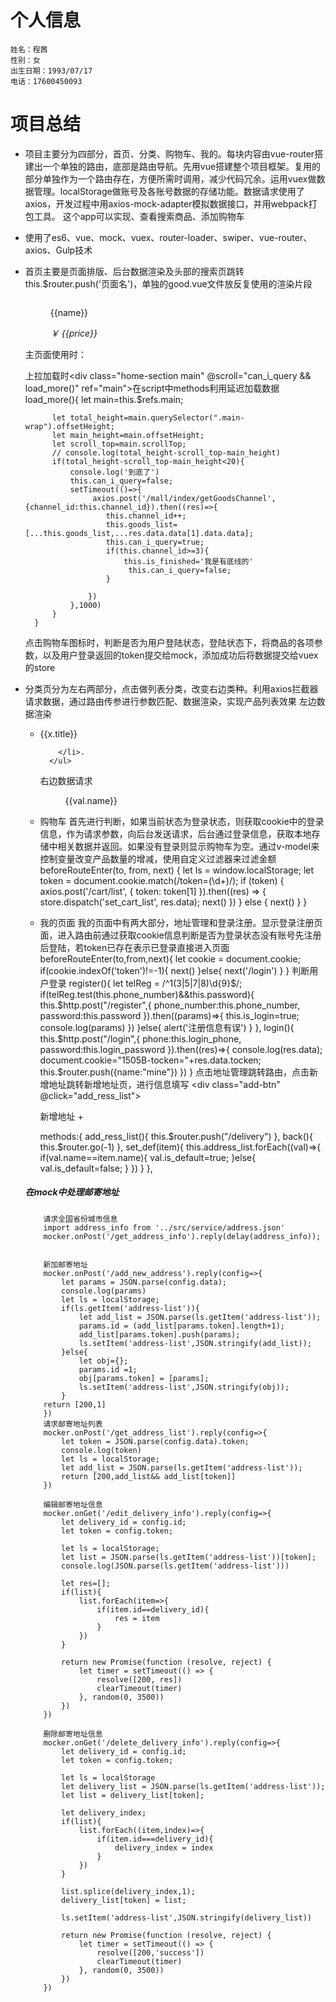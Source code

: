# 个人信息
    姓名：程茜
    性别：女
    出生日期：1993/07/17
    电话：17600450093


# 项目总结

* 项目主要分为四部分，首页、分类、购物车、我的。每块内容由vue-router搭建出一个单独的路由，底部是路由导航。先用vue搭建整个项目框架。复用的部分单独作为一个路由存在，方便所需时调用，减少代码冗余。运用vuex做数据管理。localStorage做账号及各账号数据的存储功能。数据请求使用了axios，开发过程中用axios-mock-adapter模拟数据接口，并用webpack打包工具。
这个app可以实现、查看搜索商品、添加购物车
* 使用了es6、vue、mock、vuex、router-loader、swiper、vue-router、axios、Gulp技术



* 首页主要是页面排版、后台数据渲染及头部的搜索页跳转this.$router.push('页面名')，单独的good.vue文件放反复使用的渲染片段
    <dl>
        <dt @click="good_details"><img :src="'http://www.lb717.com/'+url"></dt>
        <dd>
            <p>{{name}}</p>
            <span>
                <i>￥ {{price}}</i>
                <em class="icon iconfont icon-cart" @click="add_to_cart"></em>
            </span>
        </dd>
    </dl>
    主页面使用时：
     <good-comp v-for="items in goods_list" @tips-active="tips_active" :key="items.id" :id="items.goods_id" :url="items.obj_data" :name="items.goods_name" :price="items.discount_price"></good-comp> 

    上拉加载时<div class="home-section main" @scroll="can_i_query && load_more()" ref="main"></div>在script中methods利用延迟加载数据
    load_more(){
            let main=this.$refs.main;
           
            let total_height=main.querySelector(".main-wrap").offsetHeight;
            let main_height=main.offsetHeight;
            let scroll_top=main.scrollTop;
            // console.log(total_height-scroll_top-main_height)
            if(total_height-scroll_top-main_height<20){
                console.log('到底了')
                this.can_i_query=false;
                setTimeout(()=>{
                     axios.post('/mall/index/getGoodsChannel',{channel_id:this.channel_id}).then((res)=>{
                        this.channel_id++;
                        this.goods_list=[...this.goods_list,...res.data.data[1].data.data];
                        this.can_i_query=true;
                        if(this.channel_id>=3){
                            this.is_finished='我是有底线的'
                             this.can_i_query=false;
                        }
                        
                    })
                },1000)
            }
        }

    点击购物车图标时，判断是否为用户登陆状态，登陆状态下，将商品的各项参数，以及用户登录返回的token提交给mock，添加成功后将数据提交给vuex的store


* 分类页分为左右两部分，点击做列表分类，改变右边类种。利用axios拦截器请求数据，通过路由传参进行参数匹配、数据渲染，实现产品列表效果
    左边数据渲染
        <ul>
          <li v-for="(x,i) in catagory_list" :key="i">
            <router-link :to="{name:'catagory',params:{index:i}}">
              <em class="icon iconfont icon-recharge"></em>
              <span>{{x.title}}</span>
            </router-link>
            
          </li>.
        </ul>
    右边数据请求
        <dl v-for="(val,ind) in catagory_content" :key="ind">
          <dt><img :src="val.pic" alt=""></dt>
          <dd>{{val.name}}</dd>
        </dl>
* 购物车
    首先进行判断，如果当前状态为登录状态，则获取cookie中的登录信息，作为请求参数，向后台发送请求，后台通过登录信息，获取本地存储中相关数据并返回。如果没有登录则显示购物车为空。通过v-model来控制变量改变产品数量的增减，使用自定义过滤器来过滤金额
    beforeRouteEnter(to, from, next) { 
		let ls = window.localStorage;
		let token = document.cookie.match(/token=(\d+)/);
		if (token) {
			axios.post('/cart/list', { token: token[1] }).then((res) => {
				store.dispatch('set_cart_list', res.data);
				next()
			})
		} else {
			next()
		}
	}

* 我的页面
    我的页面中有两大部分，地址管理和登录注册。显示登录注册页面，进入路由前通过获取cookie信息判断是否为登录状态没有账号先注册后登陆，若token已存在表示已登录直接进入页面
    beforeRouteEnter(to,from,next){
        let cookie = document.cookie;
        if(cookie.indexOf('token')!=-1){
            next()
        }else{
             next('/login')
        }
    }
    判断用户登录
    register(){
            let telReg = /^1(3|5|7|8)\d{9}$/;
            if(telReg.test(this.phone_number)&&this.password){
                this.$http.post("/register",{
                    phone_number:this.phone_number,
                    password:this.password
                }).then((params)=>{
                    this.is_login=true;
                    console.log(params)
                })
            }else{
                alert('注册信息有误')
            }
        },
        login(){
            this.$http.post("/login",{
                phone:this.login_phone,
                password:this.login_password
            }).then((res)=>{
                console.log(res.data);
                document.cookie="1505B-tocken="+res.data.tocken;
                this.$router.push({name:"mine"})
            })
        }
    点击地址管理跳转路由，点击新增地址跳转新增地址页，进行信息填写
        <div class="add-btn" @click="add_ress_list">
            <p>新增地址
                <span>+</span>
            </p>
        </div>
        methods:{
        add_ress_list(){
            this.$router.push("/delivery")
        },
        back(){
            this.$router.go(-1)
        },
        set_def(item){
            this.address_list.forEach((val)=>{
                if(val.name==item.name){
                    val.is_default=true;
                }else{
                    val.is_default=false;
                }
            })
        }
    },
##### 在mock中处理邮寄地址
        请求全国省份城市信息
        import address_info from '../src/service/address.json'
        mocker.onPost('/get_address_info').reply(delay(address_info));


        新加邮寄地址
        mocker.onPost('/add_new_address').reply(config=>{
            let params = JSON.parse(config.data);
            console.log(params)
            let ls = localStorage;
            if(ls.getItem('address-list')){
                let add_list = JSON.parse(ls.getItem('address-list'));
                params.id = (add_list[params.token].length+1);
                add_list[params.token].push(params);
                ls.setItem('address-list',JSON.stringify(add_list));
            }else{
                let obj={};
                params.id =1;
                obj[params.token] = [params];
                ls.setItem('address-list',JSON.stringify(obj));
            }
        return [200,1]
        })
        请求邮寄地址列表
        mocker.onPost('/get_address_list').reply(config=>{
            let token = JSON.parse(config.data).token;
            console.log(token)
            let ls = localStorage;
            let add_list = JSON.parse(ls.getItem('address-list'));
            return [200,add_list&& add_list[token]]
        })

        编辑邮寄地址信息
        mocker.onGet('/edit_delivery_info').reply(config=>{
            let delivery_id = config.id;
            let token = config.token;
            
            let ls = localStorage;
            let list = JSON.parse(ls.getItem('address-list'))[token];
            console.log(JSON.parse(ls.getItem('address-list')))
            
            let res=[];
            if(list){
                list.forEach(item=>{
                    if(item.id==delivery_id){
                        res = item
                    }
                })
            }
            
            return new Promise(function (resolve, reject) {
                let timer = setTimeout(() => {
                    resolve([200, res])
                    clearTimeout(timer)
                }, random(0, 3500))
            })
        })

        删除邮寄地址信息
        mocker.onGet('/delete_delivery_info').reply(config=>{
            let delivery_id = config.id;
            let token = config.token;
            
            let ls = localStorage
            let delivery_list = JSON.parse(ls.getItem('address-list'));
            let list = delivery_list[token];
            
            let delivery_index;
            if(list){
                list.forEach((item,index)=>{
                    if(item.id===delivery_id){
                        delivery_index = index
                    }
                })
            }

            list.splice(delivery_index,1);
            delivery_list[token] = list;

            ls.setItem('address-list',JSON.stringify(delivery_list))
            
            return new Promise(function (resolve, reject) {
                let timer = setTimeout(() => {
                    resolve([200,'success'])
                    clearTimeout(timer)
                }, random(0, 3500))
            })
        })



